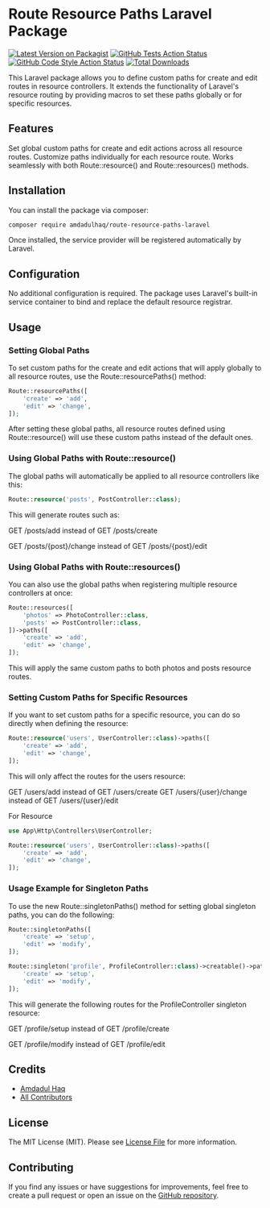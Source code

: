 # Route Resource Paths Laravel Package

[![Latest Version on Packagist](https://img.shields.io/packagist/v/amdadulhaq/route-resource-paths-laravel.svg?style=flat-square)](https://packagist.org/packages/amdadulhaq/route-resource-paths-laravel)
[![GitHub Tests Action Status](https://img.shields.io/github/actions/workflow/status/amdadulhaq/route-resource-paths-laravel/run-tests.yml?branch=main&label=tests&style=flat-square)](https://github.com/amdad121/route-resource-paths-laravel/actions?query=workflow%3Arun-tests+branch%3Amain)
[![GitHub Code Style Action Status](https://img.shields.io/github/actions/workflow/status/amdadulhaq/route-resource-paths-laravel/lint.yml?branch=main&label=code%20style&style=flat-square)](https://github.com/amdad121/route-resource-paths-laravel/actions?query=workflow%3A"Fix+Code+Style"+branch%3Amain)
[![Total Downloads](https://img.shields.io/packagist/dt/amdadulhaq/route-resource-paths-laravel.svg?style=flat-square)](https://packagist.org/packages/amdadulhaq/route-resource-paths-laravel)

This Laravel package allows you to define custom paths for create and edit routes in resource controllers. It extends the functionality of Laravel's resource routing by providing macros to set these paths globally or for specific resources.

## Features

Set global custom paths for create and edit actions across all resource routes.
Customize paths individually for each resource route.
Works seamlessly with both Route::resource() and Route::resources() methods.

## Installation

You can install the package via composer:

```bash
composer require amdadulhaq/route-resource-paths-laravel
```

Once installed, the service provider will be registered automatically by Laravel.

## Configuration

No additional configuration is required. The package uses Laravel's built-in service container to bind and replace the default resource registrar.

## Usage

### Setting Global Paths

To set custom paths for the create and edit actions that will apply globally to all resource routes, use the Route::resourcePaths() method:

```php
Route::resourcePaths([
    'create' => 'add',
    'edit' => 'change',
]);
```

After setting these global paths, all resource routes defined using Route::resource() will use these custom paths instead of the default ones.

### Using Global Paths with Route::resource()

The global paths will automatically be applied to all resource controllers like this:

```php
Route::resource('posts', PostController::class);
```

This will generate routes such as:

GET /posts/add instead of GET /posts/create

GET /posts/{post}/change instead of GET /posts/{post}/edit

### Using Global Paths with Route::resources()

You can also use the global paths when registering multiple resource controllers at once:

```php
Route::resources([
    'photos' => PhotoController::class,
    'posts' => PostController::class,
])->paths([
    'create' => 'add',
    'edit' => 'change',
]);
```

This will apply the same custom paths to both photos and posts resource routes.

### Setting Custom Paths for Specific Resources

If you want to set custom paths for a specific resource, you can do so directly when defining the resource:

```php
Route::resource('users', UserController::class)->paths([
    'create' => 'add',
    'edit' => 'change',
]);
```

This will only affect the routes for the users resource:

GET /users/add instead of GET /users/create
GET /users/{user}/change instead of GET /users/{user}/edit

For Resource

```php
use App\Http\Controllers\UserController;

Route::resource('users', UserController::class)->paths([
    'create' => 'add',
    'edit' => 'change',
]);
```

### Usage Example for Singleton Paths

To use the new Route::singletonPaths() method for setting global singleton paths, you can do the following:

```php
Route::singletonPaths([
    'create' => 'setup',
    'edit' => 'modify',
]);

Route::singleton('profile', ProfileController::class)->creatable()->paths([
    'create' => 'setup',
    'edit' => 'modify',
]);
```

This will generate the following routes for the ProfileController singleton resource:

GET /profile/setup instead of GET /profile/create

GET /profile/modify instead of GET /profile/edit

## Credits

-   [Amdadul Haq](https://github.com/amdad121)
-   [All Contributors](../../contributors)

## License

The MIT License (MIT). Please see [License File](LICENSE.md) for more information.

## Contributing

If you find any issues or have suggestions for improvements, feel free to create a pull request or open an issue on the [GitHub repository](https://github.com/amdad121/route-resource-paths-laravel).
